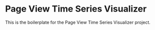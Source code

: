 # Page View Time Series Visualizer

This is the boilerplate for the Page View Time Series Visualizer project.
